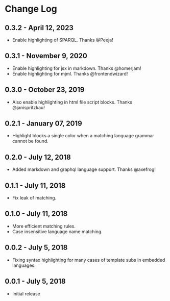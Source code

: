 # Change Log

## 0.3.2 - April 12, 2023
- Enable highlighting of SPARQL. Thanks @Peeja!

## 0.3.1 - November 9, 2020
- Enable highlighting for jsx in markdown. Thanks @homerjam!
- Enable highlighting for mjml. Thanks @frontendwizard!

## 0.3.0 - October 23, 2019
- Also enable highlighting in html file script blocks. Thanks @janispritzkau!

## 0.2.1 - January 07, 2019
- Highlight blocks a single color when a matching language grammar cannot be found.

## 0.2.0 - July 12, 2018
- Added markdown and graphql language support. Thanks @axefrog!

## 0.1.1 - July 11, 2018
- Fix leak of matching.

## 0.1.0 - July 11, 2018
- More efficient matching rules.
- Case insensitive language name matching.

## 0.0.2 - July 5, 2018
- Fixing syntax highlighting for many cases of template subs in embedded languages.

## 0.0.1 - July 5, 2018
- Initial release